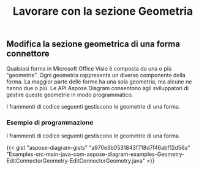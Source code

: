 ﻿---
title: Lavorare con la sezione Geometria
type: docs
weight: 180
url: /it/java/working-with-geometry-section/
---
## **Modifica la sezione geometrica di una forma connettore**
Qualsiasi forma in Microsoft Office Visio è composta da una o più "geometrie". Ogni geometria rappresenta un diverso componente della forma. La maggior parte delle forme ha una sola geometria, ma alcune ne hanno due o più. Le API Aspose.Diagram consentono agli sviluppatori di gestire queste geometrie in modo programmatico.

I frammenti di codice seguenti gestiscono le geometrie di una forma.
### **Esempio di programmazione**
I frammenti di codice seguenti gestiscono le geometrie di una forma.

{{< gist "aspose-diagram-gists" "a970e3b0531843f718d7f46abf12d56a" "Examples-src-main-java-com-aspose-diagram-examples-Geometry-EditConnectorGeometry-EditConnectorGeometry.java" >}}
